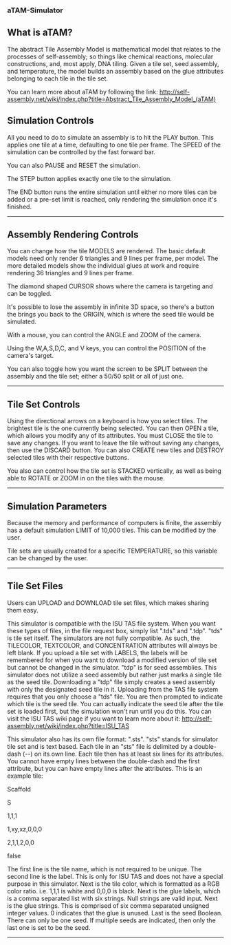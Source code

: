 ### aTAM-Simulator

What is aTAM?
----------------------------------------------------------------------------------------------------------------------------------------
The abstract Tile Assembly Model is mathematical model that relates to the processes of self-assembly; so things like chemical reactions,
molecular constructions, and, most apply, DNA tiling.  Given a tile set, seed assembly, and temperature, the model builds an assembly
based on the glue attributes belonging to each tile in the tile set.

You can learn more about aTAM by following the link:
http://self-assembly.net/wiki/index.php?title=Abstract_Tile_Assembly_Model_(aTAM)


Simulation Controls
----------------------------------------------------------------------------------------------------------------------------------------
All you need to do to simulate an assembly is to hit the PLAY button. This applies one tile at a time, defaulting to one tile per frame.
The SPEED of the simulation can be controlled by the fast forward bar.

You can also PAUSE and RESET the simulation.

The STEP button applies exactly one tile to the simulation.

The END button runs the entire simulation until either no more tiles can be added or a pre-set limit is reached, only rendering the
simulation once it's finished.

----------------------------------------------------------------------------------------------------------------------------------------


Assembly Rendering Controls
----------------------------------------------------------------------------------------------------------------------------------------
You can change how the tile MODELS are rendered. The basic default models need only render 6 triangles and 9 lines per frame, per model. 
The more detailed models show the individual glues at work and require rendering 36 triangles and 9 lines per frame.

The diamond shaped CURSOR shows where the camera is targeting and can be toggled.

It's possible to lose the assembly in infinite 3D space, so there's a button the brings you back to the ORIGIN, which is where the seed
tile would be simulated.

With a mouse, you can control the ANGLE and ZOOM of the camera.

Using the W,A,S,D,C, and V keys, you can control the POSITION of the camera's target.

You can also toggle how you want the screen to be SPLIT between the assembly and the tile set; either a 50/50 split or all of just one.

----------------------------------------------------------------------------------------------------------------------------------------


Tile Set Controls
----------------------------------------------------------------------------------------------------------------------------------------
Using the directional arrows on a keyboard is how you select tiles.  The brightest tile is the one currently being selected.
You can then OPEN a tile, which allows you modify any of its attributes. You must CLOSE the tile to save any changes.  If you want to
leave the tile without saving any changes, then use the DISCARD button. You can also CREATE new tiles and DESTROY selected tiles with
their respective buttons.

You also can control how the tile set is STACKED vertically, as well as being able to ROTATE or ZOOM in on the tiles with the mouse.

----------------------------------------------------------------------------------------------------------------------------------------


Simulation Parameters
----------------------------------------------------------------------------------------------------------------------------------------
Because the memory and performance of computers is finite, the assembly has a default simulation LIMIT of 10,000 tiles. This can be
modified by the user.

Tile sets are usually created for a specific TEMPERATURE, so this variable can be changed by the user.

----------------------------------------------------------------------------------------------------------------------------------------


Tile Set Files
----------------------------------------------------------------------------------------------------------------------------------------
Users can UPLOAD and DOWNLOAD tile set files, which makes sharing them easy.

This simulator is compatible with the ISU TAS file system. When you want these types of files, in the file request box, simply
list ".tds" and ".tdp". "tds" is tile set itself. The simulators are not fully compatible. As such, the TILECOLOR, TEXTCOLOR, and
CONCENTRATION attributes will always be left blank. If you upload a tile set with LABELS, the labels will be remembered for when you
want to download a modified version of tile set but cannot be changed in the simulator. "tdp" is for seed assemblies. This simulator
does not utilize a seed assembly but rather just marks a single tile as the seed tile. Downloading a "tdp" file simply creates 
a seed assembly with only the designated seed tile in it.  Uploading from the TAS file system requires that you only choose a "tds"
file. You are then prompted to indicate which tile is the seed tile. You can actually indicate the seed tile after the tile set is
loaded first, but the simulation won't run until you do this. You can visit the ISU TAS wiki page if you want to learn more about it:
http://self-assembly.net/wiki/index.php?title=ISU_TAS

This simulator also has its own file format: ".sts".  "sts" stands for simulator tile set and is text based. Each tile in an "sts" file
is delimited by a double-dash (--) on its own line.  Each tile then has at least six lines for its attributes. You cannot have empty
lines between the double-dash and the first attribute, but you can have empty lines after the attributes. This is an example tile:

Scaffold

S

1,1,1

1,xy,xz,0,0,0

2,1,1,2,0,0

false

The first line is the tile name, which is not required to be unique.
The second line is the label. This is only for ISU TAS and does not have a special purpose in this simulator.
Next is the tile color, which is formatted as a RGB color ratio. i.e. 1,1,1 is white and 0,0,0 is black.
Next is the glue labels, which is a comma separated list with six strings. Null strings are valid input.
Next is the glue strings. This is comprised of six comma separated unsigned integer values. 0 indicates that the glue is unused.
Last is the seed Boolean. There can only be one seed.  If multiple seeds are indicated, then only the last one is set to be the seed.

----------------------------------------------------------------------------------------------------------------------------------------
